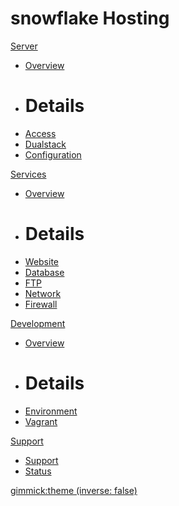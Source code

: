 # snowflake Hosting

[Server]()

  * [Overview](server/index.md)
  * # Details
  * [Access](server/access/index.md)
  * [Dualstack](server/dualstack/index.md)
  * [Configuration](server/configuration/index.md)

[Services]()

  * [Overview](services/index.md)
  * # Details
  * [Website](services/websites/index.md)
  * [Database](services/databases/index.md)
  * [FTP](services/ftp/index.md)
  * [Network](services/network/index.md)
  * [Firewall](services/firewall/index.md)

[Development]()

  * [Overview](development/index.md)
  * # Details
  * [Environment](development/environment/index.md)
  * [Vagrant](development/vagrant/index.md)

[Support]()

  * [Support](support/index.md)
  * [Status](http://status.snowflake.ch)

[gimmick:theme (inverse: false)](bootstrap)


